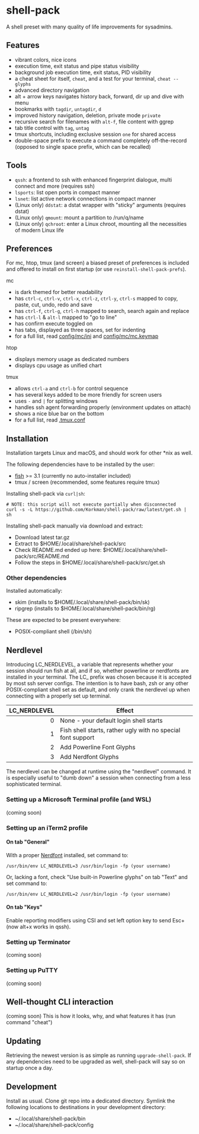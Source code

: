 # shell-pack
A shell preset with many quality of life improvements for sysadmins.

## Features
 * vibrant colors, nice icons
 * execution time, exit status and pipe status visibility
 * background job execution time, exit status, PID visibility
 * a cheat sheet for itself, ```cheat```, and a test for your terminal, ```cheat --glyphs```
 * advanced directory navigation
  * alt + arrow keys navigates history back, forward, dir up and dive with menu
  * bookmarks with ```tagdir```, ```untagdir```, ```d```
 * improved history navigation, deletion, private mode ```private```
 * recursive search for filenames with ```alt-f```, file content with ggrep
 * tab title control with ```tag```, ```untag```
 * tmux shortcuts, including exclusive session ```one``` for shared access
 * double-space prefix to execute a command completely off-the-record (opposed to single space prefix, which can be recalled)

## Tools
 * ```qssh```: a frontend to ssh with enhanced fingerprint dialogue, multi connect and more (requires ssh)
 * ```lsports```: list open ports in compact manner
 * ```lsnet```: list active network connections in compact manner
 * (Linux only) ```ddstat```: a dstat wrapper with "sticky" arguments (requires dstat)
 * (Linux only) ```qmount```: mount a partition to /run/q/name
 * (Linux only) ```qchroot```: enter a Linux chroot, mounting all the necessities of modern Linux life

## Preferences
For mc, htop, tmux (and screen) a biased preset of preferences is included and offered to install on first startup (or use ```reinstall-shell-pack-prefs```).

mc
* is dark themed for better readability
* has ```ctrl-c```, ```ctrl-v```, ```ctrl-x```, ```ctrl-z```, ```ctrl-y```, ```ctrl-s``` mapped to copy, paste, cut, undo, redo and save
* has ```ctrl-f```, ```ctrl-g```, ```ctrl-h``` mapped to search, search again and replace
* has ```ctrl-l``` & ```alt-l``` mapped to "go to line"
* has confirm execute toggled on
* has tabs, displayed as three spaces, set for indenting
* for a full list, read [config/mc/ini](config/mc/ini) and [config/mc/mc.keymap](config/mc/mc.keymap)

htop
* displays memory usage as dedicated numbers
* displays cpu usage as unified chart

tmux
* allows ```ctrl-a``` and ```ctrl-b``` for control sequence
* has several keys added to be more friendly for screen users
* uses ```-``` and ```|``` for splitting windows
* handles ssh agent forwarding properly (environment updates on attach)
* shows a nice blue bar on the bottom
* for a full list, read [.tmux.conf](config/.tmux.conf)

## Installation
Installation targets Linux and macOS, and should work for other \*nix as well.

The following dependencies have to be installed by the user:
 * [fish](https://fishshell.com/) >= 3.1 (currently no auto-installer included)
 * tmux / screen (recommended, some features require tmux)

Installing shell-pack via ```curl|sh```:
```
# NOTE: this script will not execute partially when disconnected
curl -s -L https://github.com/Korkman/shell-pack/raw/latest/get.sh | sh
```

Installing shell-pack manually via download and extract:
 * Download latest tar.gz
 * Extract to $HOME/.local/share/shell-pack/src
 * Check README.md ended up here: $HOME/.local/share/shell-pack/src/README.md
 * Follow the steps in $HOME/.local/share/shell-pack/src/get.sh

### Other dependencies

Installed automatically:
 * skim (installs to $HOME/.local/share/shell-pack/bin/sk)
 * ripgrep (installs to $HOME/.local/share/shell-pack/bin/rg)

These are expected to be present everywhere:
 * POSIX-compliant shell (/bin/sh)

## Nerdlevel
Introducing LC_NERDLEVEL, a variable that represents whether your session should run fish at all, and if so, whether powerline or nerdfonts are installed in your terminal. The LC_ prefix was chosen because it is accepted by most ssh server configs. The intention is to have bash, zsh or any other POSIX-compliant shell set as default, and only crank the nerdlevel up when connecting with a properly set up terminal.

|LC_NERDLEVEL|Effect     |
|-----------:|-----------|
|           0|None - your default login shell starts|
|           1|Fish shell starts, rather ugly with no special font support|
|           2|Add Powerline Font Glyphs|
|           3|Add Nerdfont Glyphs|

The nerdlevel can be changed at runtime using the "nerdlevel" command. It is especially useful to "dumb down" a session when connecting from a less sophisticated terminal.

### Setting up a Microsoft Terminal profile (and WSL)
(coming soon)

### Setting up an iTerm2 profile

#### On tab "General"
With a proper [Nerdfont](https://www.nerdfonts.com) installed, set command to:
```
/usr/bin/env LC_NERDLEVEL=3 /usr/bin/login -fp (your username)
```
Or, lacking a font, check "Use built-in Powerline glyphs" on tab "Text" and set command to:
```
/usr/bin/env LC_NERDLEVEL=2 /usr/bin/login -fp (your username)
```

#### On tab "Keys"
Enable reporting modifiers using CSI and set left option key to send Esc+ (now alt+x works in qssh).

### Setting up Terminator
(coming soon)

### Setting up PuTTY
(coming soon)

## Well-thought CLI interaction
(coming soon)
This is how it looks, why, and what features it has (run command "cheat")

## Updating
Retrieving the newest version is as simple as running ```upgrade-shell-pack```. If any dependencies need to be upgraded as well, shell-pack will say so on startup once a day.

## Development

Install as usual. Clone git repo into a dedicated directory. Symlink the following locations to destinations in your development directory:
 * ~/.local/share/shell-pack/bin
 * ~/.local/share/shell-pack/config
